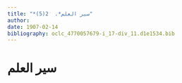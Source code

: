 ```yaml
---
title: "*سير العلم*.  2(5)"
author: 
date: 1907-02-14
bibliography: oclc_4770057679-i_17-div_11.d1e1534.bib
---
```




#  سير العلم 

